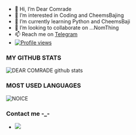 - 👋 Hi, I’m Dear Comrade
- 👀 I’m interested in Coding and CheemsBajing
- 🌱 I’m currently learning Python and CheemsBaji
- 💞️ I’m looking to collaborate on ...NomThing
- 📫 Reach me on [Telegram](https://t.me/coolbruh)
- [![Profile views](https://komarev.com/ghpvc/?username=ComradeDear&label=Profile%20views)](https://github.com/ComradeDear)


<!---
ComradeDear/ComradeDear is a ✨ special ✨ repository because its `README.md` (this file) appears on your GitHub profile.
You can click the Preview link to take a look at your changes.
--->
### MY GITHUB STATS 
![DEAR COMRADE github stats](https://github-readme-stats.vercel.app/api?username=ComradeDear&show_icons=true&theme=midnight-purple)

### MOST USED LANGUAGES
![NOICE](https://github-readme-stats.vercel.app/api/top-langs/?username=ComradeDear&theme=midnight-purple)

### Contact me -_-
- <a href="https://t.me/CoolBruh"><img src="https://img.shields.io/badge/Telegram-2CA5E0?style=for-the-badge&logo=telegram&logoColor=white"></a>
